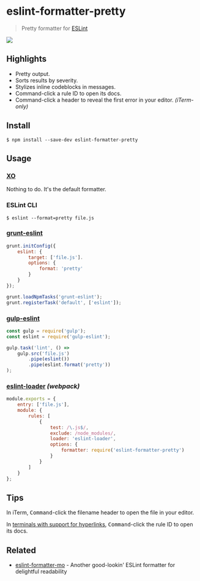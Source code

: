# eslint-formatter-pretty

> Pretty formatter for [ESLint](https://eslint.org)

![](screenshot.png)

## Highlights

- Pretty output.
- Sorts results by severity.
- Stylizes inline codeblocks in messages.
- Command-click a rule ID to open its docs.
- Command-click a header to reveal the first error in your editor. *(iTerm-only)*

## Install

```
$ npm install --save-dev eslint-formatter-pretty
```

## Usage

### [XO](https://github.com/xojs/xo)

Nothing to do. It's the default formatter.

### ESLint CLI

```
$ eslint --format=pretty file.js
```

### [grunt-eslint](https://github.com/sindresorhus/grunt-eslint)

```js
grunt.initConfig({
	eslint: {
		target: ['file.js'].
		options: {
			format: 'pretty'
		}
	}
});

grunt.loadNpmTasks('grunt-eslint');
grunt.registerTask('default', ['eslint']);
```

### [gulp-eslint](https://github.com/adametry/gulp-eslint)

```js
const gulp = require('gulp');
const eslint = require('gulp-eslint');

gulp.task('lint', () =>
	gulp.src('file.js')
		.pipe(eslint())
		.pipe(eslint.format('pretty'))
);
```

### [eslint-loader](https://github.com/MoOx/eslint-loader) *(webpack)*

```js
module.exports = {
	entry: ['file.js'],
	module: {
		rules: [
			{
				test: /\.js$/,
				exclude: /node_modules/,
				loader: 'eslint-loader',
				options: {
					formatter: require('eslint-formatter-pretty')
				}
			}
		]
	}
};
```

## Tips

In iTerm, <kbd>Command</kbd>-click the filename header to open the file in your editor.

In [terminals with support for hyperlinks](https://gist.github.com/egmontkob/eb114294efbcd5adb1944c9f3cb5feda#supporting-apps), <kbd>Command</kbd>-click the rule ID to open its docs.

## Related

- [eslint-formatter-mo](https://github.com/fengzilong/eslint-formatter-mo) - Another good-lookin' ESLint formatter for delightful readability

